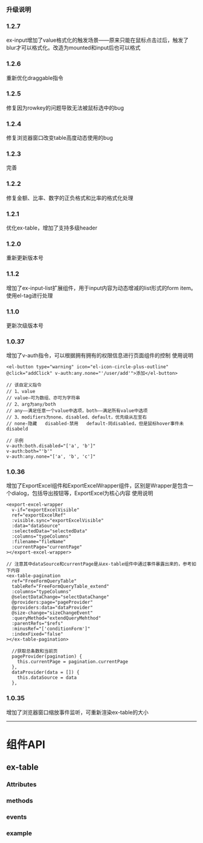 ### 升级说明
### 1.2.7
ex-input增加了value格式化的触发场景——原来只能在鼠标点击过后，触发了blur才可以格式化。改造为mounted和input后也可以格式
### 1.2.6
重新优化draggable指令
### 1.2.5
修复因为rowkey的问题导致无法被鼠标选中的bug
### 1.2.4
修复浏览器窗口改变table高度动态使用的bug
### 1.2.3
完善
### 1.2.2
修复金额、比率、数字的正负格式和比率的格式化处理
### 1.2.1
优化ex-table，增加了支持多级header
### 1.2.0
重新更新版本号
### 1.1.2
增加了ex-input-list扩展组件，用于input内容为动态增减的list形式的form item。使用el-tag进行处理
### 1.1.0
更新次级版本号
### 1.0.37
增加了v-auth指令，可以根据拥有拥有的权限信息进行页面组件的控制
使用说明
```
<el-button type="warning" icon="el-icon-circle-plus-outline" @click="addClick" v-auth:any.none="'/user/add'">添加</el-button>
```

```
// 该自定义指令
// 1、value
// value—可为数组、亦可为字符串
// 2、arg为any/both
// any——满足任意一个value中选项，both——满足所有value中选项
// 3、modifiers为none、disabled、default，优先级从左至右
// none-隐藏   disabled-禁用   default-同disabled，但是鼠标hover事件未disabeld

// 示例
v-auth:both.disabled="['a', 'b']"
v-auth:both="'b'"
v-auth:any.none="['a', 'b', 'c']"
```

### 1.0.36
增加了ExportExcel组件和ExportExcelWrapper组件，区别是Wrapper是包含一个dialog，包括导出按钮等，ExportExcel为核心内容
使用说明
```
<export-excel-wrapper
  v-if="exportExcelVisible"
  ref="exportExcelRef"
  :visible.sync="exportExcelVisible"
  :data="dataSource"
  :selectedData="selectedData"
  :columns="typeColumns"
  :filename="fileName"
  :currentPage="currentPage"
></export-excel-wrapper>

// 注意其中dataSource和currentPage是从ex-table组件中通过事件暴露出来的，参考如下内容
<ex-table-pagination
  ref="FreeFormQueryTable"
  tableRef="FreeFormQueryTable_extend"
  :columns="typeColumns"
  @selectDataChange="selectDataChange"
  @providers:page="pageProvider"
  @providers:data="dataProvider"
  @size-change="sizeChangeEvent"
  :queryMethod="extendQueryMehthod"
  :parentRefs="$refs"
  :minusRef="['conditionForm']"
  :indexFixed="false"
></ex-table-pagination>

  //获取总条数和当前页
  pageProvider(pagination) {
    this.currentPage = pagination.currentPage
  },
  dataProvider(data = []) {
    this.dataSource = data
  },

```
### 1.0.35
增加了浏览器窗口缩放事件监听，可重新渲染ex-table的大小

---



# 组件API
## ex-table
### Attributes

### methods

### events

### example